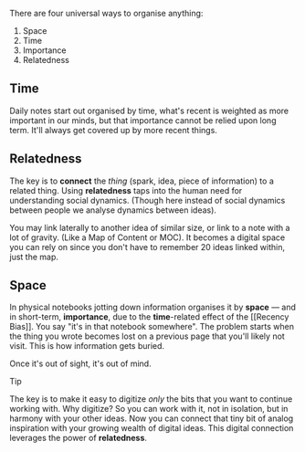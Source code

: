 There are four universal ways to organise anything:

1. Space
2. Time
3. Importance
4. Relatedness

## Time

Daily notes start out organised by time, what's recent is weighted as more important in our minds, but that importance cannot be relied upon long term. It'll always get covered up by more recent things.

## Relatedness

The key is to **connect** the _thing_ (spark, idea, piece of information) to a related thing. Using **relatedness** taps into the human need for understanding social dynamics. (Though here instead of social dynamics between people we analyse dynamics between ideas).

You may link laterally to another idea of similar size, or link to a note with a lot of gravity. (Like a Map of Content or MOC). It becomes a digital space you can rely on since you don't have to remember 20 ideas linked within, just the map.

## Space

In physical notebooks jotting down information organises it by **space** — and in short-term, **importance**, due to the **time**-related effect of the [[Recency Bias]]. You say "it's in that notebook somewhere". The problem starts when the thing you wrote becomes lost on a previous page that you'll likely not visit. This is how information gets buried.

Once it's out of sight, it's out of mind.

> [!tip]
> The key is to make it easy to digitize *only* the bits that you want to continue working with. Why digitize? So you can work with it, not in isolation, but in harmony with your other ideas. Now you can connect that tiny bit of analog inspiration with your growing wealth of digital ideas. This digital connection leverages the power of **relatedness**.
